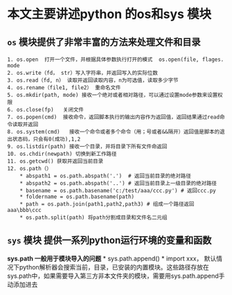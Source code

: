# 本文主要讲述python 的os和sys 模块

## ```os``` 模块提供了非常丰富的方法来处理文件和目录
    1. os.open  打开一个文件，并根据具体参数执行打开的模式  os.open(file, flages. mode 
    2. os.write（fd， str）写入字符串，并返回写入的实际位数
    3. os.read（fd, n） 读取并返回读取内容，n为可选值，读取多少字节
    4. os.rename（file1, file2） 重命名文件
    5. os.mkdir(path, mode) 接收一个绝对或者相对路径，可以通过设置mode参数来设置权限
    6. os.close(fp)   关闭文件
    7. os.popen(cmd)  接收命令，返回脚本执行的输出内容作为返回值，返回结果通过read命令读取并返回
    8. os.system(cmd)   接收一个命令或者多个命令（用；号或者&&隔开）返回值是脚本的退出状态码，只会有0(成功),1,2
    9. os.listdir(path) 接收一个目录，并将目录下所有文件命返回
    10. os.chdir(newpath) 切换到新工作路径
    11. os.getcwd() 获取并返回当前目录
    12. os.path（） 
        * abspath1 = os.path.abspath('.')  # 返回当前目录的绝对路径
        * abspath2 = os.path.abspath('..') # 返回当前目录上一级目录的绝对路径
        * basename = os.path.basename('c:/test/aaa/ccc.py') # 返回ccc.py
        * foldername = os.path.basename(path)
        * path = os.path.join(path1,path2,path3) # 组成一个路径返回 aaa\bbb\ccc
        * os.path.split(path) 将path分割成目录和文件名二元组









## ```sys``` 模块 提供一系列python运行环境的变量和函数
**sys.path 一般用于模块导入的问题**
    * sys.path.append()
    * import xxx， 默认情况下python解析器会搜索当前，目录，已安装的内置模块。这些路径存放在sys.path中，如果需要导入第三方非本文件夹的模块，需要用sys.path.append手动添加进去

